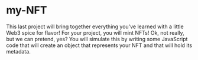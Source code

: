 # my-NFT
This last project will bring together everything you've learned with a little Web3 spice for flavor!  For your project, you will mint NFTs! Ok, not really, but we can pretend, yes? You will simulate this by writing some JavaScript code that will create an object that represents your NFT and that will hold its metadata. 
